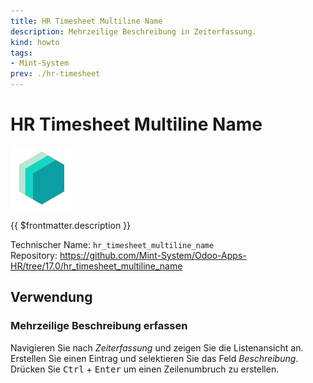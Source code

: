 ```yaml
---
title: HR Timesheet Multiline Name
description: Mehrzeilige Beschreibung in Zeiterfassung.
kind: howto
tags:
- Mint-System
prev: ./hr-timesheet
---
```

# HR Timesheet Multiline Name
![icon_oms_box](attachments/icons_odoo_mint_system.png)

{{ $frontmatter.description }}

Technischer Name: `hr_timesheet_multiline_name`\
Repository: <https://github.com/Mint-System/Odoo-Apps-HR/tree/17.0/hr_timesheet_multiline_name>

## Verwendung

### Mehrzeilige Beschreibung erfassen

Navigieren Sie nach *Zeiterfassung* und zeigen Sie die Listenansicht an. Erstellen Sie einen Eintrag und selektieren Sie das Feld *Beschreibung*. Drücken Sie <kbd>Ctrl</kbd> + <kbd>Enter</kbd> um einen Zeilenumbruch zu erstellen.
